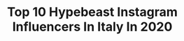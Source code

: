 ---
title: Top 10 Hypebeast Instagram Influencers In Italy In 2020
description: >-
  Find top hypebeast Instagram influencers in Italy in 2020. Most popular hashtags: #hypebeast #streetwear #outfitsociety #hypedstreets.
platform: Instagram
profiles:
  - username: "fortuthegamer"
    fullname: >-
      Lucas
    location: "Italy"
    followers: 9615
    engagement: 903
    commentsToLikes: 0.029012
    avatar: "https://scontent-ams4-1.cdninstagram.com/v/t51.2885-19/s320x320/79578279_2565776493472026_1877040243249512448_n.jpg?_nc_ht=scontent-ams4-1.cdninstagram.com&_nc_ohc=wqidFwYmKYMAX9doMVg&oh=edee22f9a398558b94575384b0d5103a&oe=5EBCB52B"
    verified: false
    hashtags: "#pcgameita, #mccrunchy, #bugie, #voti"
  - username: "mauriziopurificato"
    fullname: >-
      Maurizio Purificato
    location: "Italy"
    followers: 4894
    engagement: 1171
    commentsToLikes: 0.072053
    avatar: "https://scontent-lhr8-1.cdninstagram.com/v/t51.2885-19/s320x320/47490572_352012365590099_3901781916432465920_n.jpg?_nc_ht=scontent-lhr8-1.cdninstagram.com&_nc_ohc=TG4vDz1-8ikAX9RZPWr&oh=f2d70740f0080f9d03c7b523d83d5aa2&oe=5EBD0A25"
    verified: false
    hashtags: "#sferaebbasta, #mom, #daughter, #langosteriamilano"
  - username: "federica__petri"
    fullname: >-
      𝐅𝐄𝐃𝐄𝐑𝐈𝐂𝐀 𝐏𝐄𝐓𝐑𝐈
    location: "Italy"
    followers: 293712
    engagement: 490
    commentsToLikes: 0.036745
    avatar: "https://scontent-ams4-1.cdninstagram.com/v/t51.2885-19/s320x320/87580043_697306924138194_2504901600783368192_n.jpg?_nc_ht=scontent-ams4-1.cdninstagram.com&_nc_ohc=O0twyZpe-DIAX_Nl6I3&oh=790797572fd5e7609633c6093ebded4a&oe=5EB7C5AE"
    verified: false
    hashtags: "#hypebeast, #hypeclothing, #streetwearoutfit, #supremela"
  - username: "stefanoellea"
    fullname: >-
      Stefano LA
    location: "Italy"
    followers: 15591
    engagement: 1165
    commentsToLikes: 0.044855
    avatar: "https://scontent-lhr8-1.cdninstagram.com/v/t51.2885-19/s320x320/69434905_676561022839851_8024488124413378560_n.jpg?_nc_ht=scontent-lhr8-1.cdninstagram.com&_nc_ohc=DILJqCOpwY4AX9r0uyB&oh=95a1ec7c045350209bd48ae7da367278&oe=5EBBB0A1"
    verified: false
    hashtags: "#maviccycling, #cyclingstyle, #t0pbikes, #ridecannondale"
  - username: "martasantandrea"
    fullname: >-
      Marta Santandrea🦋
    location: "Italy"
    followers: 15494
    engagement: 703
    commentsToLikes: 0.278025
    avatar: "https://scontent-ams4-1.cdninstagram.com/v/t51.2885-19/s320x320/84434532_2304890623143809_5073434885813698560_n.jpg?_nc_ht=scontent-ams4-1.cdninstagram.com&_nc_ohc=0PyqZOalFOkAX-R8j1l&oh=521e5ef2904e9e0675310e4e5ece829a&oe=5EBBE08A"
    verified: false
    hashtags: "#sup, #hypebeststyle, #outfitberloga, #rider"
  - username: "hi.meth"
    fullname: >-
      𝐌𝐚𝐭𝐢𝐬𝐬𝐞 𝐢𝐮𝐥𝐢𝐚𝐧𝐨 𝓖.𝓑.
    location: "Italy"
    followers: 23412
    engagement: 2680
    commentsToLikes: 0.151059
    avatar: "https://scontent-amt2-1.cdninstagram.com/v/t51.2885-19/s320x320/72090199_1035212670151878_1500332398338899968_n.jpg?_nc_ht=scontent-amt2-1.cdninstagram.com&_nc_ohc=TMbS_xgEg78AX92ZxYW&oh=8d17f9ec8debee5d6b2093aa4b77b4b7&oe=5EBAEEA3"
    verified: false
    hashtags: "#sea, #giveaway, #hunting, #tiktok"
  - username: "mauriis_"
    fullname: >-
      𝙑𝙊𝙂𝙇𝙄𝙊 𝘿𝙄𝙑𝙀𝙉𝙏𝘼𝙍𝙀 𝙁𝘼𝙈𝙊𝙎𝙊
    location: "Italy"
    followers: 5608
    engagement: 1951
    commentsToLikes: 0.069875
    avatar: "https://scontent-amt2-1.cdninstagram.com/v/t51.2885-19/s320x320/90427034_1361344117405180_2539664701004972032_n.jpg?_nc_ht=scontent-amt2-1.cdninstagram.com&_nc_ohc=nij5ytvmTEYAX87ofVy&oh=131571dd5a816eb3f38acc09229d1964&oe=5EBC9713"
    verified: false
    hashtags: "#yeezyseason, #anna, #sneakers, #hype"
  - username: "filippo.denunzio"
    fullname: >-
      Filippo❄💎
    location: "Italy"
    followers: 8580
    engagement: 1211
    commentsToLikes: 0.072205
    avatar: "https://scontent-hbe1-1.cdninstagram.com/v/t51.2885-19/s320x320/81387628_160459255262330_9012322527954862080_n.jpg?_nc_ht=scontent-hbe1-1.cdninstagram.com&_nc_ohc=27ZNdFzSyjsAX9YWxJW&oh=d33360c82e24f95f9d758cca01e39187&oe=5EB386E7"
    verified: false
    hashtags: "#outfitinspiration, #louisvuitton, #simplefits, #yeezyboost"
  - username: "iamdanielesferlazzo"
    fullname: >-
      Daniele Sferlazzo 👽
    location: "Italy"
    followers: 18685
    engagement: 806
    commentsToLikes: 0.080045
    avatar: "https://scontent-ams4-1.cdninstagram.com/v/t51.2885-19/s320x320/82103169_187199265812029_8316886044771352576_n.jpg?_nc_ht=scontent-ams4-1.cdninstagram.com&_nc_ohc=2XoSDCBnTgIAX_WBbt3&oh=430827123e458ac2b28805a521fd84cd&oe=5EB79C79"
    verified: false
    hashtags: "#sneakerhead, #foundongrailed, #casualwear, #uniqlo"
  - username: "rebelleg4l"
    fullname: >-
      🎧 Veronica - 👱🏾‍♀️
    location: "Italy"
    followers: 3779
    engagement: 1206
    commentsToLikes: 0.167183
    avatar: "https://scontent-ams4-1.cdninstagram.com/v/t51.2885-19/s320x320/91911030_1115991228755472_2387479612977315840_n.jpg?_nc_ht=scontent-ams4-1.cdninstagram.com&_nc_ohc=-QWSvmkhOuUAX91M1or&oh=5bacb3f5c28cecda1859e8ad692e4276&oe=5EB81E45"
    verified: false
    hashtags: "#fitrotation, #trillestoutfit, #hypefeet, #girlsonkicks"
---